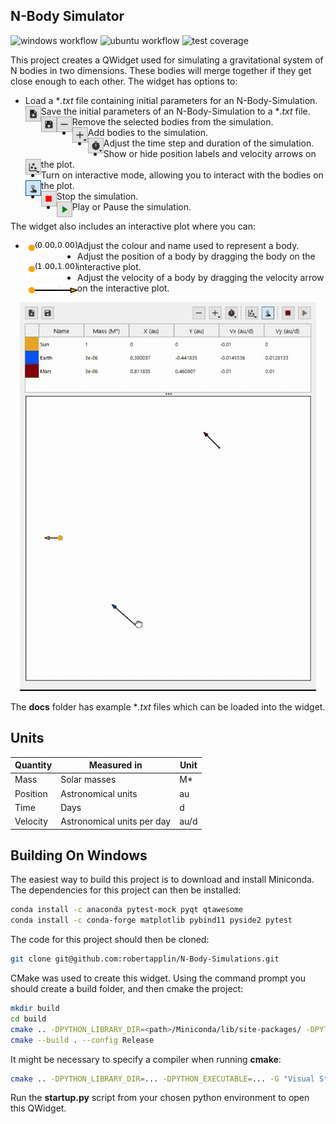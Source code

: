## N-Body Simulator
![windows workflow](https://img.shields.io/github/workflow/status/robertapplin/N-Body-Simulations/Windows?label=Windows%20latest)
![ubuntu workflow](https://img.shields.io/badge/Ubuntu%20latest-In%20development-lightgrey)
![test coverage](https://img.shields.io/badge/Test%20Coverage-High-brightgreen)

This project creates a QWidget used for simulating a gravitational system of N bodies in two dimensions. These bodies will merge together if they get close enough to each other. The widget has options to:

* Load a \**.txt* file containing initial parameters for an N-Body-Simulation. <img align="left" width="25" height="25" src="docs/load_button.PNG">
* Save the initial parameters of an N-Body-Simulation to a \**.txt* file. <img align="left" width="25" height="25" src="docs/save_button.PNG">
* Remove the selected bodies from the simulation. <img align="left" width="25" height="25" src="docs/remove_button.PNG">
* Add bodies to the simulation. <img align="left" width="25" height="25" src="docs/add_button.PNG">
* Adjust the time step and duration of the simulation. <img align="left" width="25" height="25" src="docs/time_options_button.PNG">
* Show or hide position labels and velocity arrows on the plot. <img align="left" width="25" height="25" src="docs/plotting_options_button.PNG">
* Turn on interactive mode, allowing you to interact with the bodies on the plot. <img align="left" width="25" height="25" src="docs/interactive_mode_button.PNG">
* Stop the simulation. <img align="left" width="25" height="25" src="docs/stop_button.PNG">
* Play or Pause the simulation. <img align="left" width="25" height="25" src="docs/play_pause_button.PNG">

The widget also includes an interactive plot where you can:

* Adjust the colour and name used to represent a body. <img align="left" width="83" height="25" src="docs/body.PNG">
* Adjust the position of a body by dragging the body on the interactive plot. <img align="left" width="83" height="25" src="docs/body_position.PNG">
* Adjust the velocity of a body by dragging the velocity arrow on the interactive plot. <img align="left" width="83" height="25" src="docs/body_velocity.PNG">

<p align="center">
  <img src="docs/three-body-simulation.gif" alt="animated">
</p>

The **docs** folder has example \**.txt* files which can be loaded into the widget.

## Units

  |Quantity  |Measured in               |Unit|
  |----------|--------------------------|----|
  |Mass      |Solar masses              |M*  |
  |Position  |Astronomical units        |au  |
  |Time      |Days                      |d   |
  |Velocity  |Astronomical units per day|au/d|

## Building On Windows

The easiest way to build this project is to download and install Miniconda. The dependencies for this project can then be installed:

```sh
conda install -c anaconda pytest-mock pyqt qtawesome
conda install -c conda-forge matplotlib pybind11 pyside2 pytest
```

The code for this project should then be cloned:

```sh
git clone git@github.com:robertapplin/N-Body-Simulations.git
```

CMake was used to create this widget. Using the command prompt you should create a build folder, and then cmake the project:

```sh
mkdir build
cd build
cmake .. -DPYTHON_LIBRARY_DIR=<path>/Miniconda/lib/site-packages/ -DPYTHON_EXECUTABLE=<path>/Miniconda/python.exe
cmake --build . --config Release
```

It might be necessary to specify a compiler when running **cmake**:

```sh
cmake .. -DPYTHON_LIBRARY_DIR=... -DPYTHON_EXECUTABLE=... -G "Visual Studio 15 2017 Win64"
```

Run the **startup.py** script from your chosen python environment to open this QWidget.
